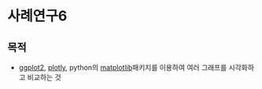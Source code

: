 사례연구6
========

## 목적
- [ggplot2](https://ggplot2-book.org/introduction.html), [plotly](https://plotly.com/r/), python의 [matplotlib](https://matplotlib.org/)패키지를 이용하여 여러 그래프를 시각화하고 비교하는 것


